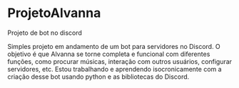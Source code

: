 # ProjetoAlvanna
 Projeto de bot no discord

Simples projeto em andamento de um bot para servidores no Discord. O objetivo é que Alvanna se torne completa e funcional com diferentes funções, como procurar músicas, interação com outros usuários, configurar servidores, etc. Estou trabalhando e aprendendo isocronicamente com a criação desse bot usando python e as bibliotecas do Discord.

